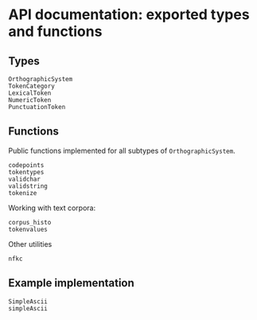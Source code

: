 # API documentation: exported types and functions

## Types



```@docs
OrthographicSystem
TokenCategory
LexicalToken
NumericToken
PunctuationToken
```

## Functions

Public functions implemented for all subtypes of `OrthographicSystem`.

```@docs
codepoints
tokentypes
validchar
validstring
tokenize
```
Working with text corpora:

```@docs
corpus_histo
tokenvalues
```

Other utilities

```@docs
nfkc
```

## Example implementation

```@docs
SimpleAscii
simpleAscii
```
